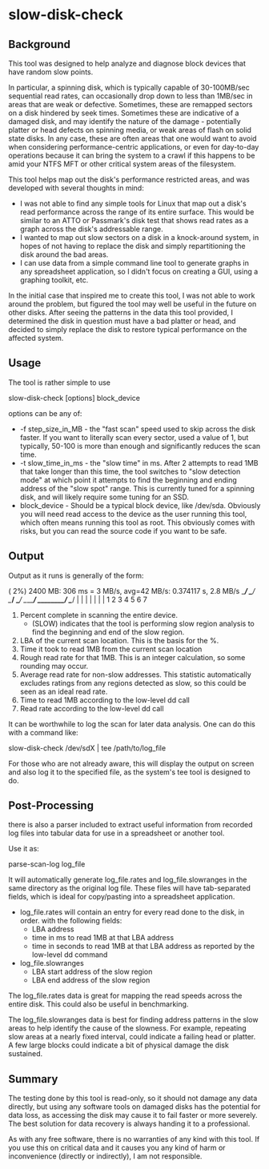 slow-disk-check
================

Background
-----------

This tool was designed to help analyze and diagnose block devices that have random slow points.

In particular, a spinning disk, which is typically capable of 30-100MB/sec sequential read rates, can occasionally drop down to less than 1MB/sec in areas that are weak or defective.  Sometimes, these are remapped sectors on a disk hindered by seek times. Sometimes these are indicative of a damaged disk, and may identify the nature of the damage - potentially platter or head defects on spinning media, or weak areas of flash on solid state disks.  In any case, these are often areas that one would want to avoid when considering performance-centric applications, or even for day-to-day operations because it can bring the system to a crawl if this happens to be amid your NTFS MFT or other critical system areas of the filesystem.

This tool helps map out the disk's performance restricted areas, and was developed with several thoughts in mind:
- I was not able to find any simple tools for Linux that map out a disk's read performance across the range of its entire surface.  This would be similar to an ATTO or Passmark's disk test that shows read rates as a graph across the disk's addressable range.
- I wanted to map out slow sectors on a disk in a knock-around system, in hopes of not having to replace the disk and simply repartitioning the disk around the bad areas.
- I can use data from a simple command line tool to generate graphs in any spreadsheet application, so I didn't focus on creating a GUI, using a graphing toolkit, etc.

In the initial case that inspired me to create this tool, I was not able to work around the problem, but figured the tool may well be useful in the future on other disks.  After seeing the patterns in the data this tool provided, I determined the disk in question must have a bad platter or head, and decided to simply replace the disk to restore typical performance on the affected system.


Usage
------

The tool is rather simple to use

slow-disk-check [options] block_device

options can be any of:
- -f step_size_in_MB - the "fast scan" speed used to skip across the disk faster.  If you want to literally scan every sector, used a value of 1, but typically, 50-100 is more than enough and significantly reduces the scan time.
- -t slow_time_in_ms - the "slow time" in ms.  After 2 attempts to read 1MB that take longer than this time, the tool switches to "slow detection mode" at which point it attempts to find the beginning and ending address of the "slow spot" range.  This is currently tuned for a spinning disk, and will likely require some tuning for an SSD.
- block_device - Should be a typical block device, like /dev/sda.  Obviously you will need read access to the device as the user running this tool, which often means running this tool as root.  This obviously comes with risks, but you can read the source code if you want to be safe.


Output
-------

Output as it runs is generally of the form:

(  2%)    2400 MB: 306 ms = 3 MB/s, avg=42 MB/s: 0.374117 s, 2.8 MB/s
\____/    \_____/  \____/   \____/  \_________/  \________/  \______/
  |          |       |        |          |           |          |
  1          2       3        4          5           6          7

1. Percent complete in scanning the entire device.
   - (SLOW) indicates that the tool is performing slow region analysis to find the beginning and end of the slow region.
2. LBA of the current scan location.  This is the basis for the %.
3. Time it took to read 1MB from the current scan location
4. Rough read rate for that 1MB.  This is an integer calculation, so some rounding may occur.
5. Average read rate for non-slow addresses.  This statistic automatically excludes ratings from any regions detected as slow, so this could be seen as an ideal read rate.
6. Time to read 1MB according to the low-level dd call
7. Read rate according to the low-level dd call


It can be worthwhile to log the scan for later data analysis.  One can do this with a command like:

slow-disk-check /dev/sdX | tee /path/to/log_file

For those who are not already aware, this will display the output on screen and also log it to the specified file, as the system's tee tool is designed to do.


Post-Processing
----------------

there is also a parser included to extract useful information from recorded log files into tabular data for use in a spreadsheet or another tool.

Use it as:

parse-scan-log log_file

It will automatically generate log_file.rates and log_file.slowranges in the same directory as the original log file.  These files will have tab-separated fields, which is ideal for copy/pasting into a spreadsheet application.

- log_file.rates will contain an entry for every read done to the disk, in order. with the following fields:
  - LBA address
  - time in ms to read 1MB at that LBA address
  - time in seconds to read 1MB at that LBA address as reported by the low-level dd command
- log_file.slowranges
  - LBA start address of the slow region
  - LBA end address of the slow region

The log_file.rates data is great for mapping the read speeds across the entire disk.  This could also be useful in benchmarking.

The log_file.slowranges data is best for finding address patterns in the slow areas to help identify the cause of the slowness.  For example, repeating slow areas at a nearly fixed interval, could indicate a failing head or platter.  A few large blocks could indicate a bit of physical damage the disk sustained.


Summary
--------

The testing done by this tool is read-only, so it should not damage any data directly, but using any software tools on damaged disks has the potential for data loss, as accessing the disk may cause it to fail faster or more severely.  The best solution for data recovery is always handing it to a professional.

As with any free software, there is no warranties of any kind with this tool.  If you use this on critical data and it causes you any kind of harm or inconvenience (directly or indirectly), I am not responsible.

